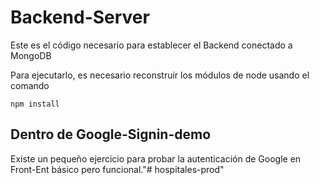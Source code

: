 # Backend-Server

Este es el código necesario para establecer el Backend
conectado a MongoDB

Para ejecutarlo, es necesario reconstruir los módulos 
de node usando el comando

```
npm install
```

## Dentro de Google-Signin-demo
Existe un pequeño ejercicio para probar la
autenticación de Google en Front-Ent básico 
pero funcional."# hospitales-prod" 
